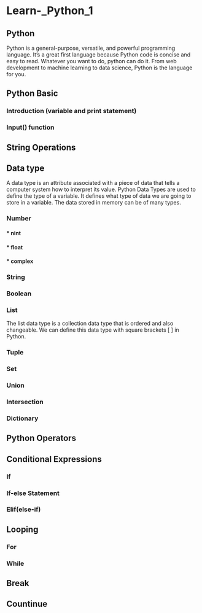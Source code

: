 # Learn-_Python_1

## Python
Python is a general-purpose, versatile, and powerful programming language. It’s a great first language because Python code is concise and easy to read. Whatever you want to do, python can do it. From web development to machine learning to data science, Python is the language for you.

## Python Basic

### Introduction (variable and print statement)
### Input() function
## String Operations 


## Data type
A data type is an attribute associated with a piece of data that tells a computer system how to interpret its value. Python Data Types are used to define the type of a variable. It defines what type of data we are going to store in a variable. The data stored in memory can be of many types.

### Number
#### * nint
#### * float
#### * complex
### String
### Boolean
### List
The list data type is a collection data type that is ordered and also changeable. We can define this data type with square brackets [ ] in Python.
### Tuple
### Set 
### Union
### Intersection
### Dictionary

## Python Operators

## Conditional Expressions
### If
### If-else Statement
### Elif(else-if)

## Looping
### For
### While

## Break

## Countinue

